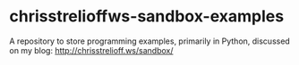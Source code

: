 chrisstrelioffws-sandbox-examples
=================================

A repository to store programming examples, primarily in Python, discussed on 
my blog: http://chrisstrelioff.ws/sandbox/
